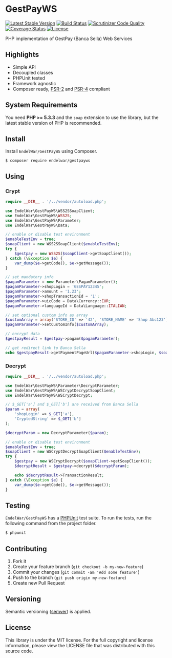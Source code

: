 # GestPayWS

[![Latest Stable Version](https://img.shields.io/packagist/v/endelwar/gestpayws.svg)](https://packagist.org/packages/endelwar/gestpayws)
[![Build Status](https://travis-ci.org/endelwar/GestPayWS.svg?branch=master)](https://travis-ci.org/endelwar/GestPayWS)
[![Scrutinizer Code Quality](https://scrutinizer-ci.com/g/endelwar/GestPayWS/badges/quality-score.png?b=master)](https://scrutinizer-ci.com/g/endelwar/GestPayWS/?branch=master)
[![Coverage Status](https://coveralls.io/repos/endelwar/GestPayWS/badge.svg?branch=master)](https://coveralls.io/r/endelwar/GestPayWS?branch=master)
[![License](https://img.shields.io/packagist/l/endelwar/gestpayws.svg)](https://packagist.org/packages/endelwar/gestpayws)

PHP implementation of GestPay (Banca Sella) Web Services

## Highlights

- Simple API
- Decoupled classes
- PHPUnit tested
- Framework agnostic
- Composer ready, [PSR-2][] and [PSR-4][] compliant

## System Requirements

You need **PHP >= 5.3.3** and the `soap` extension to use the library, but the latest stable version of PHP is recommended.

## Install

Install `EndelWar/GestPayWS` using Composer.

```
$ composer require endelwar/gestpayws
```

## Using
### Crypt
``` php
require __DIR__ . '/../vendor/autoload.php';

use EndelWar\GestPayWS\WSS2SSoapClient;
use EndelWar\GestPayWS\WSS2S;
use EndelWar\GestPayWS\Parameter;
use EndelWar\GestPayWS\Data;

// enable or disable test environment
$enableTestEnv = true;
$soapClient = new WSS2SSoapClient($enableTestEnv);
try {
    $gestpay = new WSS2S($soapClient->getSoapClient());
} catch (\Exception $e) {
    var_dump($e->getCode(), $e->getMessage());
}

// set mandatory info
$pagamParameter = new Parameter\PagamParameter();
$pagamParameter->shopLogin = 'GESPAY12345';
$pagamParameter->amount = '1.23';
$pagamParameter->shopTransactionId = '1';
$pagamParameter->uicCode = Data\Currency::EUR;
$pagamParameter->languageId = Data\Language::ITALIAN;

// set optional custom info as array
$customArray = array('STORE_ID' => '42', 'STORE_NAME' => 'Shop Abc123');
$pagamParameter->setCustomInfo($customArray);

// encrypt data
$gestpayResult = $gestpay->pagam($pagamParameter);

// get redirect link to Banca Sella
echo $gestpayResult->getPaymentPageUrl($pagamParameter->shopLogin, $soapClient->wsdlEnvironment);
```

### Decrypt
``` php
require __DIR__ . '/../vendor/autoload.php';

use EndelWar\GestPayWS\Parameter\DecryptParameter;
use EndelWar\GestPayWS\WSCryptDecryptSoapClient;
use EndelWar\GestPayWS\WSCryptDecrypt;

// $_GET['a'] and $_GET['b'] are received from Banca Sella
$param = array(
    'shopLogin' => $_GET['a'],
    'CryptedString' => $_GET['b']
);

$decryptParam = new DecryptParameter($param);

// enable or disable test environment
$enableTestEnv = true;
$soapClient = new WSCryptDecryptSoapClient($enableTestEnv);
try {
    $gestpay = new WSCryptDecrypt($soapClient->getSoapClient());
    $decryptResult = $gestpay->decrypt($decryptParam);

    echo $decryptResult->TransactionResult;
} catch (\Exception $e) {
    var_dump($e->getCode(), $e->getMessage());
}
```

## Testing

`EndelWar/GestPayWS` has a [PHPUnit](https://phpunit.de) test suite. To run the tests, run the following command from the project folder.

``` bash
$ phpunit
```

## Contributing

1. Fork it
2. Create your feature branch (`git checkout -b my-new-feature`)
3. Commit your changes (`git commit -am 'Add some feature'`)
4. Push to the branch (`git push origin my-new-feature`)
5. Create new Pull Request

## Versioning

Semantic versioning ([semver](http://semver.org/)) is applied.

## License

This library is under the MIT license. For the full copyright and license information, please view the LICENSE file that
was distributed with this source code.

[PSR-2]: https://github.com/php-fig/fig-standards/blob/master/accepted/PSR-2-coding-style-guide.md
[PSR-4]: https://github.com/php-fig/fig-standards/blob/master/accepted/PSR-4-autoloader.md
